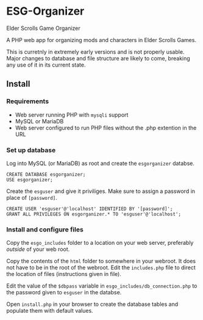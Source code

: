 # ESG-Organizer

Elder Scrolls Game Organizer

A PHP web app for organizing mods and characters in Elder Scrolls Games.

This is curretnly in extremely early versions and is not properly usable.
Major changes to database and file structure are likely to come, breaking any use of it in its current state.

## Install

### Requirements

* Web server running PHP with `mysqli` support
* MySQL or MariaDB
* Web server configured to run PHP files without the .php extention in the URL

### Set up database

Log into MySQL (or MariaDB) as root and create the `esgorganizer` databse.

	CREATE DATABASE esgorganizer;
	USE esgorganizer;

Create the `esguser` and give it priviliges. Make sure to assign a password in place of `[password]`.

	CREATE USER 'esguser'@'localhost' IDENTIFIED BY '[password]';
	GRANT ALL PRIVILEGES ON esgorganizer.* TO 'esguser'@'localhost';

### Install and configure files

Copy the `esgo_includes` folder to a location on your web server, preferably _outside_ of your web root.

Copy the contents of the `html` folder to somewhere in your webroot. It does not have to be in the root of the webroot. Edit the `includes.php` file to direct the location of files (instructions given in file).

Edit the value of the `$dbpass` variable in `esgo_includes/db_connection.php` to the password given to `esguser` in the databse.

Open `install.php` in your browser to create the database tables and populate them with default values.
